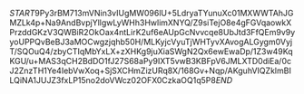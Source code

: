 $START$9Py3rBM713mVNin3vIUgMW096lU+5LdryaTYunuXc01MXWWTAhJGMZLk4p+Na9AndBvpjYllgwLyWHh3HwlimXNYQ/Z9siTejO8e4gFGVqaowkXPrzddGKzV3QWBiR2OkOax4ntLirK2uf6eAUpGcNvvcqe8UbJtd3FfQEm9v9yyoUPPQvBeBJ3aMOCwgzjqhb50H/MLKyjcVyuTjWHTyvXAvogALGygm0VyjT/SQOuQ4/zbyCTIqMbYxLX+zXHKg9juXiaSWgN2Qx6ewEwaDp/1Z3w49KqKGU/u+MAS3qCH2BdDO1fJ27S68aPy9IXT5vwB3KBFpV6JMLXTD0diEa/0cJ2ZnzTH1Ye4IebVwXoq+SjSXCHmZizURq8X/168Gv+Nqp/AKguhVIQZklmBILQiNA1JUJZ3fxLP15no2doVWcz02OFX0CzkaOQ1q5P8$END$